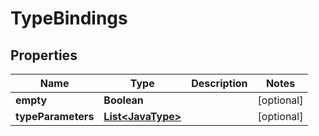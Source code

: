 # TypeBindings

## Properties
Name | Type | Description | Notes
------------ | ------------- | ------------- | -------------
**empty** | **Boolean** |  |  [optional]
**typeParameters** | [**List&lt;JavaType&gt;**](JavaType.md) |  |  [optional]

